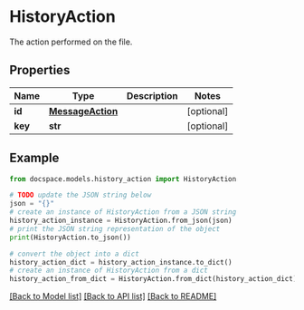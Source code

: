 # HistoryAction

The action performed on the file.

## Properties

Name | Type | Description | Notes
------------ | ------------- | ------------- | -------------
**id** | [**MessageAction**](MessageAction.md) |  | [optional] 
**key** | **str** |  | [optional] 

## Example

```python
from docspace.models.history_action import HistoryAction

# TODO update the JSON string below
json = "{}"
# create an instance of HistoryAction from a JSON string
history_action_instance = HistoryAction.from_json(json)
# print the JSON string representation of the object
print(HistoryAction.to_json())

# convert the object into a dict
history_action_dict = history_action_instance.to_dict()
# create an instance of HistoryAction from a dict
history_action_from_dict = HistoryAction.from_dict(history_action_dict)
```
[[Back to Model list]](../README.md#documentation-for-models) [[Back to API list]](../README.md#documentation-for-api-endpoints) [[Back to README]](../README.md)



